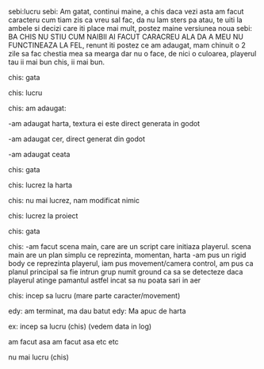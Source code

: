 
sebi:lucru
sebi: Am gatat, continui maine, a chis daca vezi asta am facut caracteru cum tiam zis ca vreu sal fac, da nu lam sters pa atau, te uiti la ambele si decizi care iti place mai mult, postez maine versiunea noua
sebi: BA CHIS NU STIU CUM NAIBII AI FACUT CARACREU ALA DA A MEU NU FUNCTINEAZA LA FEL, renunt iti postez ce am adaugat, mam chinuit o 2 zile sa fac chestia mea sa mearga dar nu o face, de nici o culoarea, playerul tau ii mai bun chis, ii mai bun.


chis: gata


chis: lucru

chis: am adaugat:

-am adaugat harta, textura ei este direct generata in godot

-am adaugat cer, direct generat din godot

-am adaugat ceata

chis: gata

chis: lucrez la harta

chis: nu mai lucrez, nam modificat nimic

chis: lucrez la proiect

chis: gata

chis:
-am facut scena main, care are un script care initiaza playerul. scena main are un plan simplu ce reprezinta, momentan, harta
-am pus un rigid body ce reprezinta playerul, iam pus movement/camera control, am pus ca planul principal sa fie intrun grup numit ground ca sa se detecteze daca playerul atinge pamantul astfel incat sa nu poata sari in aer

chis: incep sa lucru (mare parte caracter/movement)



edy: am terminat, ma dau batut
edy: Ma apuc de harta

ex:
incep sa lucru (chis) (vedem data in log)

am facut asa 
am facut asa 
etc
etc

nu mai lucru (chis)

